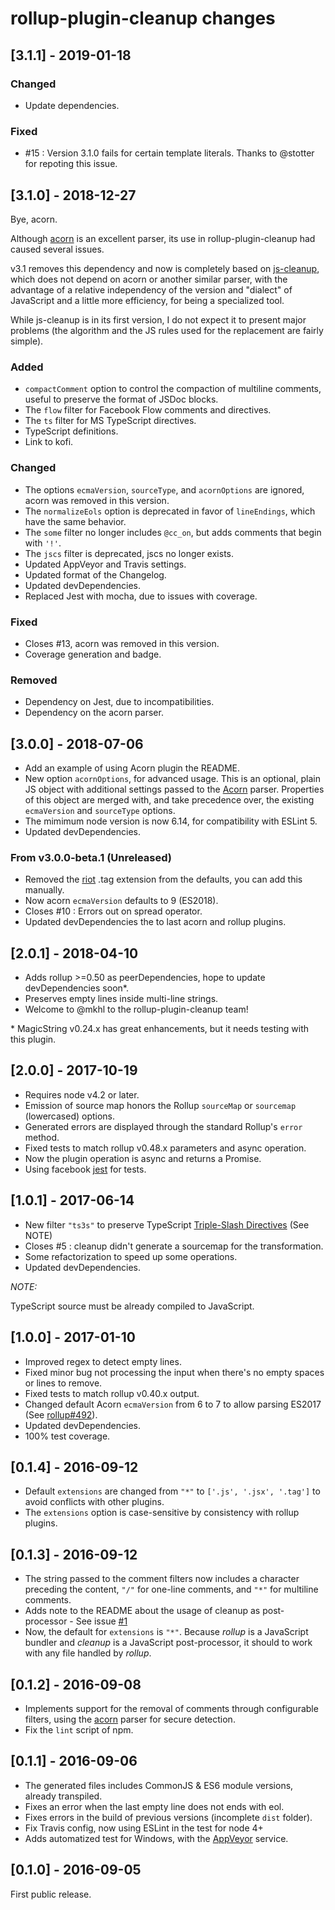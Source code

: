 # rollup-plugin-cleanup changes

## \[3.1.1] - 2019-01-18

### Changed

- Update dependencies.

### Fixed

- #15 : Version 3.1.0 fails for certain template literals. Thanks to @stotter for repoting this issue.

## \[3.1.0] - 2018-12-27

Bye, acorn.

Although [acorn](https://github.com/acornjs/acorn) is an excellent parser, its use in rollup-plugin-cleanup had caused several issues.

v3.1 removes this dependency and now is completely based on [js-cleanup](https://github.com/aMarCruz/js-cleanup), which does not depend on acorn or another similar parser, with the advantage of a relative independency of the version and "dialect" of JavaScript and a little more efficiency, for being a specialized tool.

While js-cleanup is in its first version, I do not expect it to present major problems (the algorithm and the JS rules used for the replacement are fairly simple).

### Added

- `compactComment` option to control the compaction of multiline comments, useful to preserve the format of JSDoc blocks.
- The `flow` filter for Facebook Flow comments and directives.
- The `ts` filter for MS TypeScript directives.
- TypeScript definitions.
- Link to kofi.

### Changed

- The options `ecmaVersion`, `sourceType`, and `acornOptions` are ignored, acorn was removed in this version.
- The `normalizeEols` option is deprecated in favor of `lineEndings`, which have the same behavior.
- The `some` filter no longer includes `@cc_on`, but adds comments that begin with `'!'`.
- The `jscs` filter is deprecated, jscs no longer exists.
- Updated AppVeyor and Travis settings.
- Updated format of the Changelog.
- Updated devDependencies.
- Replaced Jest with mocha, due to issues with coverage.

### Fixed

- Closes #13, acorn was removed in this version.
- Coverage generation and badge.

### Removed

- Dependency on Jest, due to incompatibilities.
- Dependency on the acorn parser.

## \[3.0.0] - 2018-07-06

- Add an example of using Acorn plugin the README.
- New option `acornOptions`, for advanced usage.
  This is an optional, plain JS object with additional settings passed to the [Acorn](https://github.com/acornjs/acorn) parser. Properties of this object are merged with, and take precedence over, the existing `ecmaVersion` and `sourceType` options.
- The mimimum node version is now 6.14, for compatibility with ESLint 5.
- Updated devDependencies.

### From v3.0.0-beta.1 (Unreleased)

- Removed the [riot](http://riotjs.com/) .tag extension from the defaults, you can add this manually.
- Now acorn `ecmaVersion` defaults to 9 (ES2018).
- Closes #10 : Errors out on spread operator.
- Updated devDependencies the to last acorn and rollup plugins.

## \[2.0.1] - 2018-04-10

- Adds rollup >=0.50 as peerDependencies, hope to update devDependencies soon\*.
- Preserves empty lines inside multi-line strings.
- Welcome to @mkhl to the rollup-plugin-cleanup team!

\* MagicString v0.24.x has great enhancements, but it needs testing with this plugin.

## \[2.0.0] - 2017-10-19

- Requires node v4.2 or later.
- Emission of source map honors the Rollup `sourceMap` or `sourcemap` (lowercased) options.
- Generated errors are displayed through the standard Rollup's `error` method.
- Fixed tests to match rollup v0.48.x parameters and async operation.
- Now the plugin operation is async and returns a Promise.
- Using facebook [jest](http://facebook.github.io/jest/) for tests.

## \[1.0.1] - 2017-06-14

- New filter `"ts3s"` to preserve TypeScript [Triple-Slash Directives](https://www.typescriptlang.org/docs/handbook/triple-slash-directives.html) (See NOTE)
- Closes #5 : cleanup didn't generate a sourcemap for the transformation.
- Some refactorization to speed up some operations.
- Updated devDependencies.

*NOTE:*

TypeScript source must be already compiled to JavaScript.

## \[1.0.0] - 2017-01-10

- Improved regex to detect empty lines.
- Fixed minor bug not processing the input when there's no empty spaces or lines to remove.
- Fixed tests to match rollup v0.40.x output.
- Changed default Acorn `ecmaVersion` from 6 to 7 to allow parsing ES2017 (See [rollup#492](https://github.com/rollup/rollup/issues/492)).
- Updated devDependencies.
- 100% test coverage.

## \[0.1.4] - 2016-09-12

- Default `extensions` are changed from `"*"` to `['.js', '.jsx', '.tag']` to avoid conflicts with other plugins.
- The `extensions` option is case-sensitive by consistency with rollup plugins.

## \[0.1.3] - 2016-09-12

- The string passed to the comment filters now includes a character preceding the content, `"/"` for one-line comments, and `"*"` for multiline comments.
- Adds note to the README about the usage of cleanup as post-processor - See issue [#1](https://github.com/aMarCruz/rollup-plugin-cleanup/issues/1)
- Now, the default for `extensions` is `"*"`. Because _rollup_ is a JavaScript bundler and _cleanup_ is a JavaScript post-processor, it should to work with any file handled by _rollup_.

## \[0.1.2] - 2016-09-08

- Implements support for the removal of comments through configurable filters, using the [acorn](https://github.com/ternjs/acorn) parser for secure detection.
- Fix the `lint` script of npm.

## \[0.1.1] - 2016-09-06

- The generated files includes CommonJS & ES6 module versions, already transpiled.
- Fixes an error when the last empty line does not ends with eol.
- Fixes errors in the build of previous versions (incomplete `dist` folder).
- Fix Travis config, now using ESLint in the test for node 4+
- Adds automatized test for Windows, with the [AppVeyor](https://ci.appveyor.com/) service.

## \[0.1.0] - 2016-09-05

First public release.
